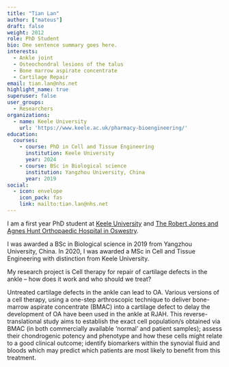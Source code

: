 ```yaml
---
title: "Tian Lan"
author: ["mateus"]
draft: false
weight: 2012
role: PhD Student
bio: One sentence summary goes here.
interests:
  - Ankle joint
  - Osteochondral lesions of the talus
  - Bone marrow aspirate concentrate
  - Cartilage Repair
email: tian.lan@nhs.net
highlight_name: true
superuser: false
user_groups:
  - Researchers
organizations:
  - name: Keele University
    url: 'https://www.keele.ac.uk/pharmacy-bioengineering/'
education:
  courses:
    - course: PhD in Cell and Tissue Engineering
      institution: Keele University
      year: 2024
    - course: BSc in Biological science
      institution: Yangzhou University, China
      year: 2019
social:
  - icon: envelope
    icon_pack: fas
    link: mailto:tian.lan@nhs.net
---
```

I am a first year PhD student at [Keele University](https://www.keele.ac.uk/) and [The Robert Jones and Agnes Hunt Orthopaedic Hospital in Oswestry](https://www.rjah.nhs.uk/).

I was awarded a BSc in Biological science in 2019 from Yangzhou University, China. In 2020, I was awarded a MSc in Cell and Tissue Engineering with distinction from Keele University.

My research project is Cell therapy for repair of cartilage defects in the ankle – how does it work and who should we treat?

Untreated cartilage defects in the ankle can lead to OA.
Various versions of a cell therapy, using a one-step arthroscopic technique to deliver bone-marrow aspirate concentrate (BMAC) into a cartilage defect to delay the development of OA have been used in the ankle at RJAH.
This reverse-translational study aims to establish the exact cell population/s obtained via BMAC (in both commercially available ‘normal’ and patient samples); assess their chondrogenic potency and phenotype and how these cells might relate to a good clinical outcome; identify biomarkers within the synovial fluid and bloods which may predict which patients are most likely to benefit from this treatment.
